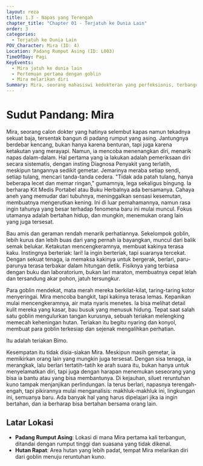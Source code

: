 ```yaml
---
layout: reza
title: 1.3 - Napas yang Terengah
chapter_title: "Chapter 01 - Terjatuh ke Dunia Lain"
order: 3
categories:
  - Terjatuh ke Dunia Lain
POV_Character: Mira (ID: 4)
Location: Padang Rumput Asing (ID: L003)
TimeOfDay: Pagi
KeyEvents:
  - Mira jatuh ke dunia lain
  - Pertemuan pertama dengan goblin
  - Mira melarikan diri
Summary: Mira, seorang mahasiswi kedokteran yang perfeksionis, terbangun di padang rumput asing dan harus menghadapi ketakutannya saat dikejar goblin. Ia melarikan diri menuju suara teriakan Bimo.
---
```

# Sudut Pandang: Mira

Mira, seorang calon dokter yang hatinya selembut kapas namun tekadnya sekuat baja, tersentak bangun di padang rumput yang asing. Jantungnya berdebar kencang, bukan hanya karena benturan, tapi juga karena ketakutan yang merayapi. Namun, ia mencoba menenangkan diri, menarik napas dalam-dalam. Hal pertama yang ia lakukan adalah pemeriksaan diri secara sistematis, dengan insting Diagnosa Penyakit yang terlatih, meskipun tangannya sedikit gemetar. Jemarinya meraba setiap sendi, setiap tulang, mencari tanda-tanda cedera. "Tidak ada patah tulang, hanya beberapa lecet dan memar ringan," gumamnya, lega sekaligus bingung. Ia berharap Kit Medis Portabel atau Buku Herbalnya ada bersamanya. Cahaya aneh yang memudar dari tubuhnya, meninggalkan sensasi kesemutan, membuatnya mengerutkan kening. Ini di luar pemahamannya, namun rasa ingin tahunya yang besar terhadap fenomena baru ini mulai muncul. Fokus utamanya adalah bertahan hidup, dan mungkin, menemukan orang lain yang juga tersesat.

Bau amis dan geraman rendah menarik perhatiannya. Sekelompok goblin, lebih kurus dan lebih buas dari yang pernah ia bayangkan, muncul dari balik semak belukar. Ketakutan mencengkeramnya, membuat kakinya terasa kaku. Instingnya berteriak: lari! Ia ingin berteriak, tapi suaranya tercekat. Dengan sekuat tenaga, ia memaksa kakinya untuk bergerak, berlari, paru-parunya terasa terbakar dalam hitungan detik. Fisiknya yang terbiasa dengan buku dan laboratorium, bukan lari maraton, membuatnya cepat lelah dan tersandung akar pohon, jatuh tersungkur.

Para goblin mendekat, mata merah mereka berkilat-kilat, taring-taring kotor menyeringai. Mira mencoba bangkit, tapi kakinya terasa lemas. Kepanikan mulai mencengkeramnya, air mata nyaris menetes. Ia bisa melihat detail kulit mereka yang kasar, bau busuk yang menusuk hidung. Tepat saat salah satu goblin mengulurkan tangan kurusnya, sebuah teriakan melengking memecah keheningan hutan. Teriakan itu begitu nyaring dan konyol, membuat para goblin terkesiap dan sejenak mengalihkan perhatian.

Itu adalah teriakan Bimo.

Kesempatan itu tidak disia-siakan Mira. Meskipun masih gemetar, ia memikirkan orang lain yang mungkin juga tersesat. Dengan sisa tenaga, ia merangkak, lalu berlari tertatih-tatih ke arah suara itu, bukan hanya untuk menyelamatkan diri, tapi juga dengan harapan menemukan seseorang yang bisa ia bantu atau yang bisa membantunya. Di kejauhan, siluet reruntuhan kuno tampak menjanjikan perlindungan. Ia terus berlari, napasnya terengah-engah, tapi pikirannya mulai menganalisis: makhluk-makhluk ini, lingkungan ini, semuanya baru. Ada banyak hal yang harus dipelajari jika ia ingin bertahan, dan ia berharap bisa bertahan bersama orang lain.

## Latar Lokasi

*   **Padang Rumput Asing**: Lokasi di mana Mira pertama kali terbangun, ditandai dengan rumput tinggi dan suasana yang tidak dikenal.
*   **Hutan Rapat**: Area hutan yang lebih padat, tempat Mira melarikan diri dari goblin menuju reruntuhan kuno.